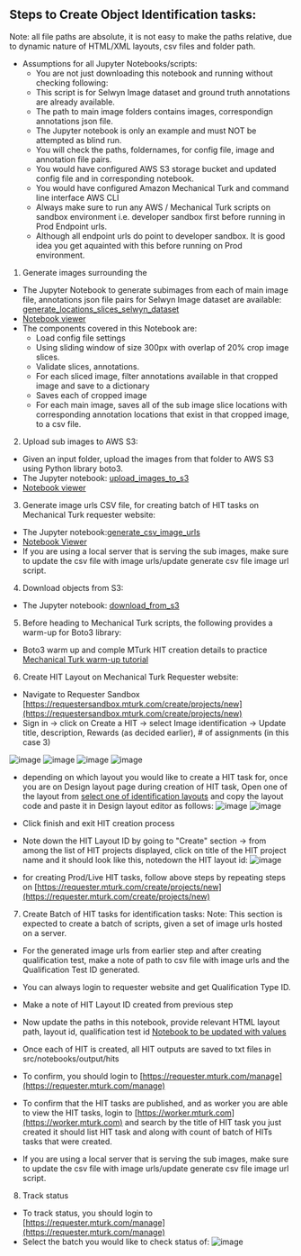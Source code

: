 
## Steps to Create Object Identification tasks:
Note: all file paths are absolute, it is not easy to make the paths relative, due to dynamic nature of HTML/XML layouts, csv files and folder path.
* Assumptions for all Jupyter Notebooks/scripts: 
    * You are not just downloading this notebook and running without checking following:
    * This script is for Selwyn Image dataset and ground truth annotations are already available.
    * The path to main image folders contains images, correspondign annotations json file.
    * The Jupyter notebook is only an example and must NOT be attempted as blind run.
    * You will check the paths, foldernames, for config file, image and annotation file pairs.
    * You would have configured AWS S3 storage bucket and updated config file and in corresponding notebook.
    * You would have configured Amazon Mechanical Turk and command line interface AWS CLI
    * Always make sure to run any AWS / Mechanical Turk scripts on sandbox environment i.e. developer sandbox first before running in Prod Endpoint urls. 
    * Although all endpoint urls do point to developer sandbox. It is good idea you get aquainted with this before running on Prod environment.

1. Generate images surrounding the 
* The Jupyter Notebook to generate subimages from each of main image file, annotations json file pairs for Selwyn Image dataset are available: [generate_locations_slices_selwyn_dataset](https://github.com/sushmaakoju/mturk-task-helper/blob/main/src/notebooks/identification/generate_locations_slices_selwyn_dataset.ipynb)
* [Notebook viewer](https://nbviewer.jupyter.org/github/sushmaakoju/mturk-task-helper/blob/main/src/notebooks/identification/generate_locations_slices_selwyn_dataset.ipynb)
* The components covered in this Notebook are:
    * Load config file settings
    * Using sliding window of size 300px with overlap of 20% crop image slices.
    * Validate slices, annotations.
    * For each sliced image, filter annotations available in that cropped image and save to a dictionary
    * Saves each of cropped image
    * For each main image, saves all of the sub image slice locations with corresponding annotation locations that exist in that cropped image, to a csv file.

2. Upload sub images to AWS S3:
* Given an input folder, upload the images from that folder to AWS S3 using Python library boto3.
* The Jupyter notebook: [upload_images_to_s3](https://github.com/sushmaakoju/mturk-task-helper/blob/main/src/notebooks/identification/upload_images_to_s3_identification.ipynb)
* [Notebook viewer](https://nbviewer.jupyter.org/github/sushmaakoju/mturk-task-helper/blob/main/src/notebooks/identification/upload_images_to_s3_identification.ipynb)

3. Generate image urls CSV file, for creating batch of HIT tasks on Mechanical Turk requester website:
* The Jupyter notebook:[generate_csv_image_urls](https://github.com/sushmaakoju/mturk-task-helper/blob/main/src/notebooks/identification/generate_csv_image_urls.ipynb)
* [Notebook Viewer](https://nbviewer.jupyter.org/github/sushmaakoju/mturk-task-helper/blob/main/src/notebooks/identification/generate_csv_image_urls.ipynb)
* If you are using a local server that is serving the sub images, make sure to update the csv file with image urls/update generate csv file image url script.

4. Download objects from S3:
* The Jupyter notebook: [download_from_s3](https://github.com/sushmaakoju/mturk-task-helper/blob/main/src/notebooks/identification/download_from_s3.ipynb)

5. Before heading to Mechanical Turk scripts, the following provides a warm-up for Boto3 library:
* Boto3 warm up and comple MTurk HIT creation details to practice [Mechanical Turk warm-up tutorial](https://blog.mturk.com/tutorial-a-beginners-guide-to-crowdsourcing-ml-training-data-with-python-and-mturk-d8df4bdf2977)

6. Create HIT Layout on Mechanical Turk Requester website:
* Navigate to Requester Sandbox [https://requestersandbox.mturk.com/create/projects/new](https://requestersandbox.mturk.com/create/projects/new)
* Sign in -> click on Create a HIT -> select Image identification -> Update title, description, Rewards (as decided earlier), # of assignments (in this case 3)

![image](https://github.com/sushmaakoju/mturk-task-helper/blob/main/images/identification/describeid-task.PNG)
![image](https://github.com/sushmaakoju/mturk-task-helper/blob/main/images/identification/settingup-id-task.PNG)
![image](https://github.com/sushmaakoju/mturk-task-helper/blob/main/images/identification/worker-rqmt-id.PNG)
![image](https://github.com/sushmaakoju/mturk-task-helper/blob/main/images/identification/save-design-layout.PNG)

* depending on which layout you would like to create a HIT task for, once you are on Design layout page during creation of HIT task,
Open one of the layout from [select one of identification layouts](https://github.com/sushmaakoju/mturk-task-helper/tree/main/viz/identification) and copy the layout code and paste it in Design layout editor as follows:
![image](https://github.com/sushmaakoju/mturk-task-helper/blob/main/images/identification/design-id-layout.PNG)
![image](https://github.com/sushmaakoju/mturk-task-helper/blob/main/images/identification/preview-id-task-layout.PNG)

* Click finish and exit HIT creation process
* Note down the HIT Layout ID by going to "Create" section -> from among the list of HIT projects displayed, click on title of the HIT project name and it should look like this,
notedown the HIT layout id:
![image](https://github.com/sushmaakoju/mturk-task-helper/blob/main/images/identification/hit-layout-id.PNG)

* for creating Prod/Live HIT tasks, follow above steps by repeating steps on [https://requester.mturk.com/create/projects/new](https://requester.mturk.com/create/projects/new)

7. Create Batch of HIT tasks for identification tasks:
Note: This section is expected to create a batch of scripts, given a set of image urls hosted on a server.

* For the generated image urls from earlier step and after creating qualification test, make a note of path to csv file with image urls and the Qualification Test ID generated.
* You can always login to requester website and get Qualification Type ID.
* Make a note of HIT Layout ID created from previous step
* Now update the paths in this notebook, provide relevant HTML layout path, layout id, qualification test id [Notebook to be updated with values](https://github.com/sushmaakoju/mturk-task-helper/blob/main/src/notebooks/identification/create_batch_hits.ipynb)
* Once each of HIT is created, all HIT outputs are saved to txt files in src/notebooks/output/hits
* To confirm, you should login to [https://requester.mturk.com/manage](https://requester.mturk.com/manage)
* To confirm that the HIT tasks are published, and as worker you are able to view the HIT tasks, login to [https://worker.mturk.com](https://worker.mturk.com) and search by the title of HIT task you just created it should list HIT task and along with count of batch of HITs tasks that were created.

* If you are using a local server that is serving the sub images, make sure to update the csv file with image urls/update generate csv file image url script.

8. Track status
* To track status, you should login to [https://requester.mturk.com/manage](https://requester.mturk.com/manage)
* Select the batch you would like to check status of:
![image](https://github.com/sushmaakoju/mturk-task-helper/blob/main/images/identification/example-batch.PNG)



